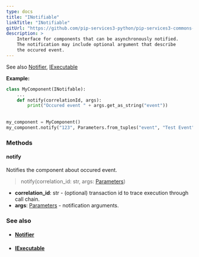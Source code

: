 ```yaml
---
type: docs
title: "INotifiable"
linkTitle: "INotifiable"
gitUrl: "https://github.com/pip-services3-python/pip-services3-commons-python"
description: >
    Interface for components that can be asynchronously notified.
    The notification may include optional argument that describe
    the occured event.
---
```


See also [Notifier](../notifier), [IExecutable](../iexecutable)

**Example:**
```python
class MyComponent(INotifable):
    ...
    def notify(correlationId, args): 
        print("Occured event " + args.get_as_string("event"))
    
   
my_component = MyComponent()
my_component.notify("123", Parameters.from_tuples("event", "Test Event"));

```

### Methods

#### notify
Notifies the component about occured event.

> notify(correlation_id: str, args: [Parameters](../parameters))

- **correlation_id**: str - (optional) transaction id to trace execution through call chain.
- **args**: [Parameters](../parameters) - notification arguments. 

### See also
- #### [Notifier](../notifier)
- #### [IExecutable](../iexecutable)